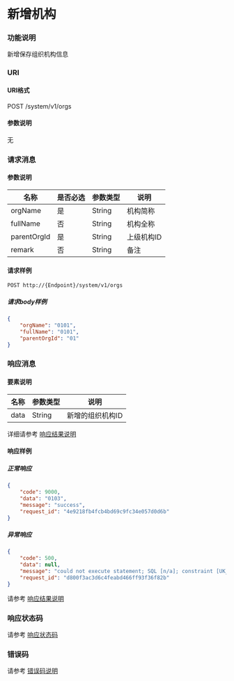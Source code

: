 # 新增机构

### 功能说明
新增保存组织机构信息

### URI
#### URI格式  
POST /system/v1/orgs

#### 参数说明  
无

### 请求消息
#### 参数说明  
| 名称 | 是否必选 | 参数类型 | 说明 |
| --- | --- | --- | --- |
| orgName | 是 | String | 机构简称 |
| fullName | 否 | String | 机构全称 |
| parentOrgId | 是 | String | 上级机构ID |
| remark | 否 | String | 备注 |
#### 请求样例  
```
POST http://{Endpoint}/system/v1/orgs
```
##### 请求body样例
```json
{
	"orgName": "0101",
	"fullName": "0101",
	"parentOrgId": "01"
}
```
### 响应消息
#### 要素说明
| 名称 | 参数类型 | 说明 |
| --- | --- | --- |
| data | String | 新增的组织机构ID |

详细请参考 [响应结果说明](../../../common/response/result.md#要素说明)  

#### 响应样例
##### 正常响应
```json
{
	"code": 9000,
	"data": "0103",
	"message": "success",
	"request_id": "4e9218fb4fcb4bd69c9fc34e057d0d6b"
}
```
##### 异常响应
```json
{
	"code": 500,
	"data": null,
	"message": "could not execute statement; SQL [n/a]; constraint [UK_rjjy9bmaqmpo2hna5urj15g93]; nested exception is org.hibernate.exception.ConstraintViolationException: could not execute statement",
	"request_id": "d800f3ac3d6c4feabd466ff93f36f82b"
}
```
请参考 [响应结果说明](../../../common/response/result.md#异常响应样例)

### 响应状态码
请参考 [响应状态码](../../../common/response/status.md)

### 错误码
请参考 [错误码说明](../../../common/errorCode/README.md)